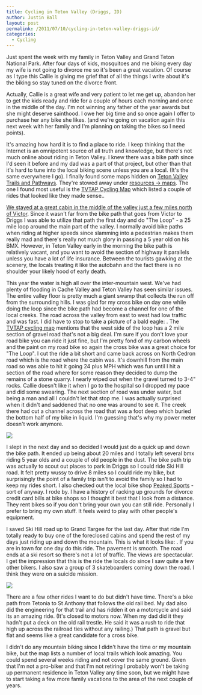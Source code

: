 ```yaml
---
title: Cycling in Teton Valley (Driggs, ID)
author: Justin Ball
layout: post
permalink: /2011/07/10/cycling-in-teton-valley-driggs-id/
categories:
  - Cycling
---
```

Just spent the week with my family in Teton Valley and Grand Teton National Park. After four days of kids, mosquitoes and me biking every day my wife is not going to divorce me so it's been a great vacation. Of course as I type this Callie is giving me grief that of all the things I write about it's the biking so stay tuned on the divorce front.

Actually, Callie is a great wife and very patient to let me get up, abandon her to get the kids ready and ride for a couple of hours each morning and once in the middle of the day. I'm not winning any father of the year awards but she might deserve sainthood. I owe her big time and so once again I offer to purchase her any bike she likes. (and we're going on vacation again this next week with her family and I'm planning on taking the bikes so I need points).

It's amazing how hard it is to find a place to ride. I keep thinking that the Internet is an omnipotent source of all truth and knowledge, but there's not much online about riding in Teton Valley. I knew there was a bike path since I'd seen it before and my dad was a part of that project, but other than that it's hard to tune into the local biking scene unless you are a local. (It's the same everywhere I go). I finally found some maps hidden on [Teton Valley Trails and Pathways][1]. They're stowed away under [resources -> maps][2]. The one I found most useful is the [TVTAP Cycling Map][3] which listed a couple of rides that looked like they made sense..

 [1]: http://tvtap.org/
 [2]: http://tvtap.org/resources/maps
 [3]: http://tvtap.org/images/stories/docs/map-tvtap-cycling.pdf

[We stayed at a great cabin in the middle of the valley just a few miles north of Victor][4]. Since it wasn't far from the bike path that goes from Victor to Driggs I was able to utilize that path the first day and do "The Loop" - a 25 mile loop around the main part of the valley. I normally avoid bike paths when riding at higher speeds since slamming into a pedestrian makes them really mad and there's really not much glory in passing a 5 year old on his BMX. However, in Teton Valley early in the morning the bike path is relatively vacant, and you want to avoid the section of highway it parallels unless you have a lot of life insurance. Between the tourists gawking at the scenery, the locals treating it like the autobahn and the fact there is no shoulder your likely hood of early death.

 [4]: http://www.vrbo.com/331221

This year the water is high all over the inter-mountain west. We've had plenty of flooding in Cache Valley and Teton Valley has seen similar issues. The entire valley floor is pretty much a giant swamp that collects the run off from the surrounding hills. I was glad for my cross bike on day one while doing the loop since the bike path had become a channel for one of the local creeks. The road across the valley from east to west had low traffic and was fast. I did have to stop to take a picture of a bald eagle: . The [TVTAP cycling map][3] mentions that the west side of the loop has a 2 mile section of gravel road that's not a big deal. I'm sure if you don't love your road bike you can ride it just fine, but I'm pretty fond of my carbon wheels and the paint on my road bike so again the cross bike was a great choice for "The Loop". I cut the ride a bit short and came back across on North Cedron road which is the road where the cabin was. It's downhill from the main road so was able to hit it going 24 plus MPH which was fun until I hit a section of the road where for some reason they decided to dump the remains of a stone quarry. I nearly wiped out when the gravel turned to 3-4" rocks. Callie doesn't like it when I go to the hospital so I dropped my pace and did some swearing. The next section of road was under water, but being a man and all I couldn't let that stop me. I was actually surprised when it didn't and saddened that no one was around to see it. The creek there had cut a channel across the road that was a foot deep which buried the bottom half of my bike in liquid. I'm guessing that's why my power meter doesn't work anymore.

 <img src="/images/posts/2011/07/IMG_0609.jpg" />

I slept in the next day and so decided I would just do a quick up and down the bike path. It ended up being about 20 miles and I totally left several bmx riding 5 year olds and a couple of old people in the dust. The bike path trip was actually to scout out places to park in Driggs so I could ride Ski Hill road. It felt pretty wussy to drive 8 miles so I could ride my bike, but surprisingly the point of a family trip isn't to avoid the family so I had to keep my rides short. I also checked out the local bike shop [Peaked Sports][6] - sort of anyway. I rode by. I have a history of racking up grounds for divorce credit card bills at bike shops so I thought it best that I look from a distance. They rent bikes so if you don't bring your own you can still ride. Personally I prefer to bring my own stuff. It feels weird to play with other people's equipment.

 [6]: http://www.peakedsports.com/Home.html

I saved Ski Hill road up to Grand Targee for the last day. After that ride I'm totally ready to buy one of the foreclosed cabins and spend the rest of my days just riding up and down the mountain. This is what it looks like:
.
If you are in town for one day do this ride. The pavement is smooth. The road ends at a ski resort so there's not a lot of traffic. The views are spectacular. I get the impression that this is the ride the locals do since I saw quite a few other bikers. I also saw a group of 3 skateboarders coming down the road. I think they were on a suicide mission.

 <img src="/images/posts/2011/07/IMG_0614.jpg" />

There are a few other rides I want to do but didn't have time. There's a bike path from Tetonia to St Anthony that follows the old rail bed. My dad also did the engineering for that trail and has ridden it on a motorcycle and said its an amazing ride. (It's closed to motors now. When my dad did it they hadn't put a deck on the old rail trestle. He said it was a rush to ride that high up across the railroad ties without any railing.) That path is gravel but flat and seems like a great candidate for a cross bike.

I didn't do any mountain biking since I didn't have the time or my mountain bike, but the map lists a number of local trails which look amazing. You could spend several weeks riding and not cover the same ground. Given that I'm not a pro-biker and that I'm not retiring I probably won't be taking up permanent residence in Teton Valley any time soon, but we might have to start taking a few more family vacations to the area of the next couple of years.